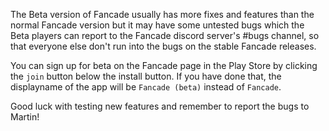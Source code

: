 The Beta version of Fancade usually has more fixes and features than the normal Fancade version but it may have some untested bugs which the Beta players can report to the Fancade discord server's #bugs channel, so that everyone else don't run into the bugs on the stable Fancade releases.

You can sign up for beta on the Fancade page in the Play Store by clicking the `join` button below the install button. If you have done that, the displayname of the app will be `Fancade (beta)` instead of `Fancade`.

Good luck with testing new features and remember to report the bugs to Martin!